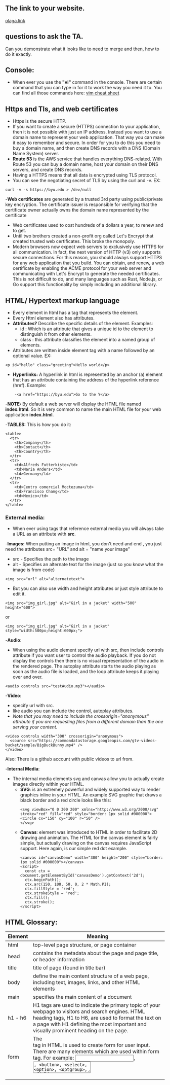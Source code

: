 ## The link to your website.
[olaga.link](https://olaga.link/)

## questions to ask the TA.
Can you demonstrate what it looks like to need to merge and then, how to do it exactly.

## Console:
- When ever you use the **"vi"** command in the console. There are certain command that you can type in for it to work the way you need it to. You can find all those commands here: [vim cheat sheet](https://vim.rtorr.com/)

## Https and Tls, and web certificates
- Https is the secure HTTP.
- If you want to create a secure (HTTPS) connection to your application, then it is not possible with just an IP address. Instead you want to use a domain name to represent your web application. That way you can make it easy to remember and secure. In order for you to do this you need to buy a domain name, and then create DNS records with a DNS (Domain Name System) server.
- **Route 53** is the AWS service that handles everything DNS-related. With Route 53 you can buy a domain name, host your domain on their DNS servers, and create DNS records.
- Having a HTTPS means that all data is encrypted using TLS protocol.
- You can see the negotiating secret of TLS by using the curl and -v. EX:
```
curl -v -s https://byu.edu > /dev/null
```
-**Web certificates** are generated by a trusted 3rd party using public/private key encryption. The certificate issuer is responsible for verifying that the certificate owner actually owns the domain name represented by the certificate
- Web certificates used to cost hundreds of a dollars a year, to renew and to get. 
- Until two brothers created a non-profit org called Let's Encrypt that created trusted web certificates. This broke the monopoly.
- Modern browsers now expect web servers to exclusively use HTTPS for all communication. In fact, the next version of HTTP (v3) only supports secure connections. For this reason, you should always support HTTPS for any web application that you build.
You can obtain, and renew, a web certificate by enabling the ACME protocol for your web server and communicating with Let's Encrypt to generate the needed certificates. This is not difficult to do, and many languages such as Rust, Node.js, or Go support this functionality by simply including an additional library.



## HTML/ Hypertext markup language
- Every element in html has a tag that represents the element.
- Every Html element also has attributes.
- **Attributes?** Describe the specific details of the element. Examples:
  - id : Which is an attribute that gives a unique id to the element to distinguish it from other elements.
  - class : this attribute classifies the element into a named group of elements.
- Attributes are written inside element tag with a name followed by an optional value. EX:
```
<p id="hello" class="greeting">Hello world</p>
```
- **Hyperlinks:** A hyperlink in html is represented by an anchor (a) element that has an attribute containing the address of the hyperlink reference (href). Example:
```
    -<a href="https://byu.edu">Go to the Y</a>
```
-**NOTE:** By default a web server will display the HTML file named **index.html**. So it is very common to name the main HTML file for your web application **index.html**.

-**TABLES:** This is how you do it:
```
<table>
  <tr>
    <th>Company</th>
    <th>Contact</th>
    <th>Country</th>
  </tr>
  <tr>
    <td>Alfreds Futterkiste</td>
    <td>Maria Anders</td>
    <td>Germany</td>
  </tr>
  <tr>
    <td>Centro comercial Moctezuma</td>
    <td>Francisco Chang</td>
    <td>Mexico</td>
  </tr>
</table>
```
### External media:
- When ever using tags that reference external media you will always take a URL as an attribute with **src**.
  
-**Images:** When putting an image in html, you don't need and end </img>, you just need the attributes src= "URL" and alt = "name your image"
  - src - Specifies the path to the image
  - alt - Specifies an alternate text for the image (just so you know what the image is from code}
```
<img src="url" alt="alternatetext">
```
- But you can also use width and height attributes or just style attribute to edit it.
```
<img src="img_girl.jpg" alt="Girl in a jacket" width="500" height="600">
```
or
```
<img src="img_girl.jpg" alt="Girl in a jacket" style="width:500px;height:600px;">
```

-**Audio**:
  - When using the audio element specify url with src, then include controls attribute if you want user to control the audio playback. If you do not display the controls then there is no visual representation of the audio in the rendered page. The autoplay attribute starts the audio playing as soon as the audio file is loaded, and the loop attribute keeps it playing over and over.
```
<audio controls src="testAudio.mp3"></audio>
```

-**Video**: 
  - specify url with src.
  - like audio you can include the control, autoplay attributes.
  - *Note that you may need to include the crossorigin="anonymous" attribute if you are requesting files from a different domain than the one serving your content.*
```
<video controls width="300" crossorigin="anonymous">
  <source src="https://commondatastorage.googleapis.com/gtv-videos-bucket/sample/BigBuckBunny.mp4" />
</video>
```
Also: There is a github account with public videos to url from.

-**Internal Media**:
- The internal media elements svg and canvas allow you to actually create images directly within your HTML.
  - **SVG**: is an extremely powerful and widely supported way to render graphics inline in your HTML. An example SVG graphic that draws a black border and a red circle looks like this:
    ```
    <svg viewBox="0 0 300 200" xmlns="http://www.w3.org/2000/svg" stroke="red" fill="red" style="border: 1px solid #000000">
    <circle cx="150" cy="100" r="50" />
    </svg>
    ```
  - **Canvas**: element was introduced to HTML in order to facilitate 2D drawing and animation. The HTML for the canvas element is fairly simple, but actually drawing on the canvas requires JavaScript support. Here again, is our simple red dot example.
    ```
    <canvas id="canvasDemo" width="300" height="200" style="border: 1px solid #000000"></canvas>
    <script>
      const ctx = document.getElementById('canvasDemo').getContext('2d');
      ctx.beginPath();
      ctx.arc(150, 100, 50, 0, 2 * Math.PI);
      ctx.fillStyle = 'red';
      ctx.strokeStyle = 'red';
      ctx.fill();
      ctx.stroke();
    </script>
    ```


## HTML Glossary:
|Element | Meaning     |
|------|-------------|
|html| top-level page structure, or page container|
|head| contains the metadata about the page and page title, or header information|
|title| title of page (found in title bar)|
|body| define the main content structure of a web page, including text, images, links, and other HTML elements|
|main| specifies the main content of a document|
|h1 - h6| H1 tags are used to indicate the primary topic of your webpage to visitors and search engines. HTML heading tags, H1 to H6, are used to format the text on a page with H1 defining the most important and visually prominent heading on the page.|
|form|The <form> tag in HTML is used to create form for user input. There are many elements which are used within form tag. For example: <input>, <textarea>, <button>, <select>, <option>, <optgroup>, <fieldset>, <label>. ... input: It is used to specify the input field for user.|
|fieldset|The <fieldset> tag is used to group related elements in a form. The <fieldset> tag draws a box around the related elements.|
|!DOCTYPE html| All html documents must start with this|
|html lang="en"|This represent root of HTML document. The container for all html elements. Always include html lang attribute inside html taf to declare language of web page. To assit search engines.|
|Metadata| Metadata is not displayed. Defines the document title,character set, style, and other meta info|
|meta charset=" UTF-8" | makes it possible to use emojis and other characters that aren't in the traditional ASCII character set on your webpage. If you don't use the tag, then you will need to look up HTML entities to manually insert an emoji or other character.|
|meta name="viewport" content="width=device-width, initial-scale=1.0" |sets the initial zoom level when the page is first loaded by the browser|
|nav| The <nav> element in HTML is used to represent a section of a page that contains navigation links. These links can be to other pages or to different parts of the same page |
|attribute= placeholder| 

## CSS:
- With CSS a web programmer can animate the page, deploy custom fonts, respond to user actions, and dynamically alter the entire layout of the page based on the size of a device and its orientation.
- CSS is primarily concerned with defining rulesets, or simply rules. A rule is comprised of a selector that selects the elements to apply the rule to, and one or more declarations that represent the property to style with the given property value.
Example:
```
p {
  font-family: sans-serif;
  font-size: 2em;
  color: navy;
  text-shadow: 3px 3px 1px #cccccc;
}
```
The selector p selects all paragraph elements in the HTML document. The four specified declarations then: 1) change the font to use a sans-serif font, 2) increase the font size to be twice as big as the default font, 3) change the text color to be navy, and 4) create a gray shadow for the text. The result looks like this.


![cssSimpleRule](https://github.com/user-attachments/assets/321557b9-fe82-4080-90ca-4ec67f1a4def)


### 3 ways to use CSS with HTML
The first way is to use the style attribute of an HTML element and explicitly assign one or more declarations.
```
<p style="color:green">CSS</p>
```
The next way to associate CSS is to use the HTML style element to define CSS rules within the HTML document. The style element should appear in the head element of the document so that the rules apply to all elements of the document.
```
<head>
  <style>
    p {
      color: green;
    }
  </style>
</head>
<body>
  <p>CSS</p>
</body>
```
The final way to associate CSS is to use the HTML link element to create a hyperlink reference to an external file containing CSS rules. The link element must appear in the head element of the document.
```
<link rel="stylesheet" href="styles.css" />
```
styles.css
```
p {
  color: green;
}
```
All of the above examples are equivalent, but using the link element usually is the preferred way to define CSS.

### The box model:
CSS defines everything as boxes. When you apply styles, you are applying them to a region of the display that is a rectangular box. Within an element's box there are several internal boxes. The innermost box holds the element's content. This is where things like the text or image of an element is displayed. Next comes the padding. The padding will inherit things like the background color. After padding is the border, which has properties like color, thickness and line style. The final box is the margin. The margin is considered external to the actual styling of the box and therefore only represents whitespace. It is important to understand each of these boxes so that you can achieve the desired visual result by applying the proper CSS declaration.


![cssBoxModel](https://github.com/user-attachments/assets/dec87aed-0604-4406-baa2-249ec9156705)


the width and height of an element is defined by the width and height of the content box.

### CSS Selectors:
Example: This is the html code: 
```
<body>
  <h1>Departments</h1>
  <p>welcome message</p>
  <section id="physics">
    <h2>Physics</h2>
    <p class="introduction">Introduction</p>
    <p>Text</p>
    <p class="summary">Summary</p>
  </section>
  <section id="chemistry">
    <h2>Chemistry</h2>
    <p class="introduction">Introduction</p>
    <p>Text</p>
    <p class="summary">Summary</p>
  </section>
</body>
```
- In the html code, you can give certain aspects of your code classes. Like introduction and summary.
- Then in CSS, you can specifically edit those classes by just calling them out using a period.
  ```
  .introduction {  }
  ```
- You can do the same to call specifc id's, using a hastag.
  ```
  #physics {  }
  ```
- You can do attributes.
- And you can do something called psuedo selector. Suppose we want our purple highlight bar to appear only when the mouse hovers over the text. To accomplish this we can change our ID selector to select whenever a section is hovered over.
  ```
  section:hover {  }
  ```
This is [CodePen](https://codepen.io/leesjensen/pen/NWzByav) to look into it more.

### CSS Declerations:
- Basically, the thingns you can say, units you can use, and ways to say color.
**List of declerations**
  Property	Value	Example	Discussion
background-color	color	red	Fill the background color
border	color width style	#fad solid medium	Sets the border using shorthand where any or all of the values may be provided
border-radius	unit	50%	The size of the border radius
box-shadow	x-offset y-offset blu-radius color	2px 2px 2px gray	Creates a shadow
columns	number	3	Number of textual columns
column-rule	color width style	solid thin black	Sets the border used between columns using border shorthand
color	color	rgb(128, 0, 0)	Sets the text color
cursor	type	grab	Sets the cursor to display when hovering over the element
display	type	none	Defines how to display the element and its children
filter	filter-function	grayscale(30%)	Applies a visual filter
float	direction	right	Places the element to the left or right in the flow
flex			Flex layout. Used for responsive design
font	family size style	Arial 1.2em bold	Defines the text font using shorthand
grid			Grid layout. Used for responsive design
height	unit	.25em	Sets the height of the box
margin	unit	5px 5px 0 0	Sets the margin spacing
max-[width/height]	unit	20%	Restricts the width or height to no more than the unit
min-[width/height]	unit	10vh	Restricts the width or height to no less than the unit
opacity	number	.9	Sets how opaque the element is
overflow	[visible/hidden/scroll/auto]	scroll	Defines what happens when the content does not fix in its box
position	[static/relative/absolute/sticky]	absolute	Defines how the element is positioned in the document
padding	unit	1em 2em	Sets the padding spacing
left	unit	10rem	The horizontal value of a positioned element
text-align	[start/end/center/justify]	end	Defines how the text is aligned in the element
top	unit	50px	The vertical value of a positioned element
transform	transform-function	rotate(0.5turn)	Applies a transformation to the element
width	unit	25vmin	Sets the width of the box
z-index	number	100	Controls the positioning of the element on the z axis

This [Codepen](https://codepen.io/leesjensen/pen/rNKrgKQ) demonstrates the use of many of the above declarations. Take some time to experiment with it. Make sure you try modifying different selectors and declarations. Try different unit representations.

### CSS Fonts:
- There are four major families of fonts: Serif, sans-serif, fixed, and symbol.
- However, you can import fonts using the @font-face rule and by providing the font name and source location.
  ```
  @font-face {
  font-family: 'Quicksand';
  src: url('https://cs260.click/fonts/quicksand.ttf');
  }

  p {
    font-family: Quicksand;
  }
  ```
- If you don't want to do that you can get it from provider like google who have a large selection of open source fonts that you can use without paying any royalties. The easiest way to use Google fonts is to use a CSS import statement to reference the Google Font Service. This will automatically generate the CSS for importing the font.
  ```
  @import url('https://fonts.googleapis.com/css2?family=Rubik Microbe&display=swap');

  p {
    font-family: 'Rubik Microbe';
  }
  ```

[CodePen](https://codepen.io/leesjensen/pen/zYaLgVW)

### CSS Animations:
-  You create CSS animations using the animation properties and defining keyframes for what the element should look like at different times in the animation.
Ex:
- We have a paragraph of centered text and we want it to zoom in until its size is 20% of the view height.
  ```
  p {
    text-align: center;
    font-size: 20vh;
  }
  ```
- Then we select the elements by adding the animation-name property with a value of demo. This name refers to the name of the keyframes that we will specify in a minute. The keyframes tell what CSS properites should be applied at different key points in the animation sequence.
-  We also add an animation-duration property in order to specify that the animation should last for three seconds.
  ```
  p {
    text-align: center;
    font-size: 20vh;
  
    animation-name: demo;
    animation-duration: 3s;
  }
  ```
- Now we are ready to create the keyframes. We need define the key points, and CSS will generate a smooth transition to move from one keyframe to another.
- So if we want to start with text that is invisible and have it zoom into the full final size. We can do this with two frames that are designated with the keywords from and to.
  ```
  @keyframes demo {
    from {
      font-size: 0vh;
    }
  
    to {
      font-size: 20vh;
    }
  }
  ```
- It would look better if towards the end, the paragraph bounced out a little bigger than its final size. We can accommodate that by adding another key frame that happens 95 percent through the animation.
  ```
  @keyframes demo {
    from {
      font-size: 0vh;
    }
  
    95% {
      font-size: 21vh;
    }
  
    to {
      font-size: 20vh;
    }
  }
  ```
To try more stuff here is [CodePen](https://codepen.io/leesjensen/pen/LYrJEwX)

### Responsive Design:
-  This ability to reconfigure the interface so the application accommodates and takes advantage of the screen's size and orientation is called responsive design

|Value|	Meaning|
|-----|--------|
|none|	Don't display this element. The element still exists, but the browser will not render it.|
|block|	Display this element with a width that fills its parent element. A p or div element has block display by default.|
|inline|	Display this element with a width that is only as big as its content. A b or span element has inline display by default.|
|flex	|Display this element's children in a flexible orientation.|
|grid	|Display this element's children in a grid orientation.|

- include a meta tag in the head element of all your HTML pages. This tells the browser to not scale the page.
  ```
  <meta name="viewport" content="width=device-width,initial-scale=1" />
  ```
  
- The float css property moves an element to the left or right of its container element and allows inline elements to wrap around it. For example, if we had an aside element followed by a large paragraph of text, we could create the following CSS rule in order to cause the text to wrap around the aside.
  ```
  aside {
    float: right;
    padding: 3em;
    margin: 0.5em;
    border: black solid thin;
  }
  ```
![cssFloat](https://github.com/user-attachments/assets/f75302ca-3e05-4d51-a604-f1945d7a46fa)

- When the browser resizes, the text will flow around the floating element. You can use this CodePen to experiment with float. Try changing the descriptor value to none or left and see what happens.


- One of the main CSS features for creating responsive applications is the @media selector. This selector dynamically detects the size and orientation of the device and applies CSS rules to represent the structure of the HTML in a way that accommodates the change.
- We can use the @media selector to tell us which side of the screen (technically the viewport) is the longest. A media query takes one or more predicates separated by boolean operators. In our case we simply want to know if the screen is oriented in portrait mode (short side on top) or not. If it is then we transform all of our div elements by rotating them 270 degrees.
  ```
  @media (orientation: portrait) {
    div {
      transform: rotate(270deg);
    }
  }
  ```
- You can also use media queries to make entire pieces of your application disappear, or move to a different location. For example, if we had an aside that was helpful when the screen is wide, but took up too much room when the screen got narrow, we could use the following media query to make it disappear.
  ```
  @media (orientation: portrait) {
    aside {
      display: none;
    }
  }
  ```
### Grid:
- The grid display layout is useful when you want to display a group of child elements in a responsive grid. We start with a container element that has a bunch of child elements.
  ```
  <div class="container">
    <div class="card"></div>
    <div class="card"></div>
    <div class="card"></div>
    <div class="card"></div>
    <div class="card"></div>
    <div class="card"></div>
    <div class="card"></div>
    <div class="card"></div>
    <div class="card"></div>
  </div>
  ```
We turn this into a responsive grid by including a CSS display property with the value of grid on the container element. This tells the browser that all of the children of this element are to be displayed in a grid flow. The grid-template-columns property specifies the layout of the grid columns. We set this to repeatedly define each column to auto-fill the parent element's width with children that are resized to a minimum of 300 pixels and a maximum of one equal fractional unit (1fr) of the parents total width. A fractional unit is dynamically computed by splitting up the parent element's width into equal parts. Next, we fix the height of the rows to be exactly 300 pixels by specifying the grid-auto-rows property. Finally, we finish off the grid configuration by setting the grid-gap property to have a gap of at least 1 em between each grid item.
  ```
  .container {
    display: grid;
    grid-template-columns: repeat(auto-fill, minmax(300px, 1fr));
    grid-auto-rows: 300px;
    grid-gap: 1em;
  }
  ```
![cssGrid](https://github.com/user-attachments/assets/23176d90-03f2-4a32-9bce-d237fa6ba003)

### Flex:
- The flex display layout is useful when you want to partition your application into areas that responsively move around as the window resizes or the orientation changes.

justify-content: center; this centers content in relation to what is the box it is in. SO its not just centerd at the top of the box but in the middle of the entire box it is in.
flex: 1; this makes sure the page can expand or grow. If you don't have your main part of your page set to that then it will always stay small.
Also, need to have the html set to 100% so it can grow that length.


## CSS GLossary:
|Element | Meaning     |
|------|-------------|
|*| This selects all the HTML elements on the page.|
|body| elements surrounds all of a page's content that will actually be rendereed on the web page|
|padding| used to create space around an element's content, inside of any defined borders.|
|padding: lem| This applies to all 4 sides.|
|font-weight| changes how bulky the font looks, how bold it is in a way.|
|td|used for table data cells|
|th|used for table header cells|









